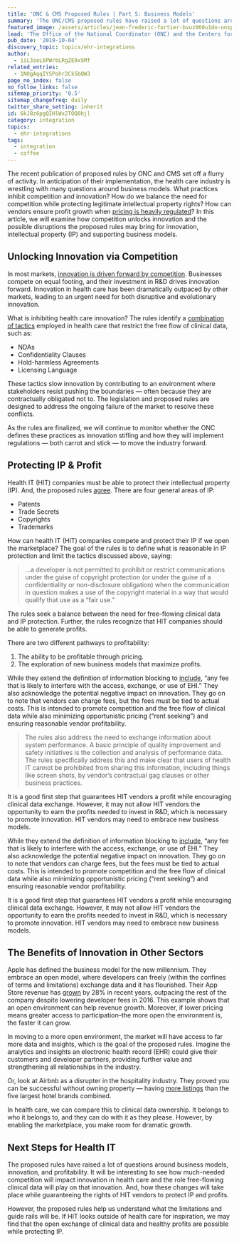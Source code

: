 ```yaml
---
title: 'ONC & CMS Proposed Rules | Part 5: Business Models'
summary: 'The ONC/CMS proposed rules have raised a lot of questions around business models, innovation, and profitability.'
featured_image: /assets/articles/jean-frederic-fortier-bvuz060u1do-unsplash.jpg
lead: 'The Office of the National Coordinator (ONC) and the Centers for Medicare and Medicaid (CMS) have proposed final rules on interoperability, data blocking, and other activities as part of implementing the 21st Century Cures Act. In this series, we will explore the ideas behind the rules, why they are necessary and the expected impact. Given that these are complex and controversial topics open to interpretation, we invite readers to respond with their own ideas, corrections, and opinions. In part five of this series, we look at how competition unlocks innovation, and how the proposed rules may disrupt the balance between innovation, intellectual property (IP), and supporting business models.'
pub_date: '2019-10-04'
discovery_topic: topics/ehr-integrations
author:
  - 1iL3zeL6PWrbLRgZE9x5Mf
related_entries:
  - 1NOgAqqIYSPohr2Ck5bQW3
page_no_index: false
no_follow_links: false
sitemap_priority: '0.5'
sitemap_changefreq: daily
twitter_share_setting: inherit
id: 6kJ8z6pgQIHlWx2TOQ0hjl
category: integration
topics:
  - ehr-integrations
tags:
  - integration
  - coffee
---
```

The recent publication of proposed rules by ONC and CMS set off a flurry of activity. In anticipation of their implementation, the health care industry is wrestling with many questions around business models. What practices inhibit competition and innovation? How do we balance the need for competition while protecting legitimate intellectual property rights? How can vendors ensure profit growth when [pricing is heavily regulated](https://www.sansorohealth.com/wp-content/uploads/2019/02/ONCCuresActNPRM.pdf#page=442)? In this article, we will examine how competition unlocks innovation and the possible disruptions the proposed rules may bring for innovation, intellectual property (IP) and supporting business models.

## Unlocking Innovation via Competition

In most markets, [innovation is driven forward by competition](https://scholar.harvard.edu/files/aghion/files/causal_effects_of_competition.pdf). Businesses compete on equal footing, and their investment in R&D drives innovation forward. Innovation in health care has been dramatically outpaced by other markets, leading to an urgent need for both disruptive and evolutionary innovation.

What is inhibiting health care innovation? The rules identify a [combination of tactics](https://www.sansorohealth.com/wp-content/uploads/2019/02/ONCCuresActNPRM.pdf#page=170) employed in health care that restrict the free flow of clinical data, such as:

- NDAs
- Confidentiality Clauses
- Hold-harmless Agreements
- Licensing Language

These tactics slow innovation by contributing to an environment where stakeholders resist pushing the boundaries — often because they are contractually obligated not to. The legislation and proposed rules are designed to address the ongoing failure of the market to resolve these conflicts.

As the rules are finalized, we will continue to monitor whether the ONC defines these practices as innovation stifling and how they will implement regulations — both carrot and stick — to move the industry forward.

## Protecting IP & Profit

Health IT (HIT) companies must be able to protect their intellectual property (IP). And, the proposed rules [agree](https://www.sansorohealth.com/wp-content/uploads/2019/02/ONCCuresActNPRM.pdf#page=195). There are four general areas of IP:

- Patents
- Trade Secrets
- Copyrights
- Trademarks

How can health IT (HIT) companies compete and protect their IP if we open the marketplace? The goal of the rules is to define what is reasonable in IP protection and limit the tactics discussed above, saying:

>…a developer is not permitted to prohibit or restrict communications under the guise of copyright protection (or under the guise of a confidentiality or non-disclosure obligation) when the communication in question makes a use of the copyright material in a way that would qualify that use as a “fair use.”

The rules seek a balance between the need for free-flowing clinical data and IP protection. Further, the rules recognize that HIT companies should be able to generate profits.

There are two different pathways to profitability:

1. The ability to be profitable through pricing.
2. The exploration of new business models that maximize profits.

While they extend the definition of information blocking to [include](https://www.sansorohealth.com/wp-content/uploads/2019/02/ONCCuresActNPRM.pdf#page=443), “any fee that is likely to interfere with the access, exchange, or use of EHI.” They also acknowledge the potential negative impact on innovation. They go on to note that vendors can charge fees, but the fees must be tied to actual costs. This is intended to promote competition and the free flow of clinical data while also minimizing opportunistic pricing (“rent seeking”) and ensuring reasonable vendor profitability.

>The rules also address the need to exchange information about system performance.  A basic principle of quality improvement and safety initiatives is the collection and analysis of performance data. The rules specifically address this and make clear that users of health IT cannot be prohibited from sharing this information, including things like screen shots, by vendor’s contractual gag clauses or other business practices.

It is a good first step that guarantees HIT vendors a profit while encouraging clinical data exchange. However, it may not allow HIT vendors the opportunity to earn the profits needed to invest in R&D, which is necessary to promote innovation. HIT vendors may need to embrace new business models.

While they extend the definition of information blocking to [include](https://www.sansorohealth.com/wp-content/uploads/2019/02/ONCCuresActNPRM.pdf#page=443), “any fee that is likely to interfere with the access, exchange, or use of EHI.” They also acknowledge the potential negative impact on innovation. They go on to note that vendors can charge fees, but the fees must be tied to actual costs. This is intended to promote competition and the free flow of clinical data while also minimizing opportunistic pricing (“rent seeking”) and ensuring reasonable vendor profitability.

It is a good first step that guarantees HIT vendors a profit while encouraging clinical data exchange. However, it may not allow HIT vendors the opportunity to earn the profits needed to invest in R&D, which is necessary to promote innovation. HIT vendors may need to embrace new business models.

## The Benefits of Innovation in Other Sectors

Apple has defined the business model for the new millennium. They embrace an open model, where developers can freely (within the confines of terms and limitations) exchange data and it has flourished. Their App Store revenue has [grown](http://fortune.com/2019/01/28/apple-app-store-developer-earnings-2018/) by 28% in recent years, outpacing the rest of the company despite lowering developer fees in 2016. This example shows that an open environment can help revenue growth. Moreover, if lower pricing means greater access to participation–the more open the environment is, the faster it can grow.

In moving to a more open environment, the market will have access to far more data and insights, which is the goal of the proposed rules. Imagine the analytics and insights an electronic health record (EHR) could give their customers and developer partners, providing further value and strengthening all relationships in the industry.

Or, look at Airbnb as a disrupter in the hospitality industry. They proved you can be successful without owning property — having [more listings](https://www.businessinsider.com/airbnb-total-worldwide-listings-2017-8) than the five largest hotel brands combined.

In health care, we can compare this to clinical data ownership. It belongs to who it belongs to, and they can do with it as they please. However, by enabling the marketplace, you make room for dramatic growth.

## Next Steps for Health IT

The proposed rules have raised a lot of questions around business models, innovation, and profitability. It will be interesting to see how much-needed competition will impact innovation in health care and the role free-flowing clinical data will play on that innovation. And, how these changes will take place while guaranteeing the rights of HIT vendors to protect IP and profits.

However, the proposed rules help us understand what the limitations and guide rails will be. If HIT looks outside of health care for inspiration, we may find that the open exchange of clinical data and healthy profits are possible while protecting IP.